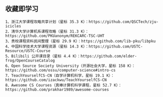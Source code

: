 ## 收藏即学习
    1、浙江大学课程攻略共享计划（星标 35.3 K）：https://github.com/QSCTech/zju-icicles
    2、清华大学计算机系课程攻略（星标 31.3 K）：https://github.com/PKUanonym/REKCARC-TSC-UHT
    3、贵校课程资料民间整理（星标 29.9 K）：https://github.com/lib-pku/libpku
    4、中国科学技术大学课程资源（星标 14.3 K）：https://github.com/USTC-Resource/USTC-Course
    5、Bilibili 公开课目录（星标 4.4 K）：https://github.com/elder-frog/OpenCourseCatalog
    6、Open Source Society University（开源社会大学，星标 158 K）：https://github.com/ossu/computer-science#intro-cs
    7、TeachYourselfCS-CN（自学计算机科学，星标 19.1 K）：https://github.com/izackwu/TeachYourselfCS-CN
    8、Awesome CS Courses（真棒计算机科学课程，星标 52.7 K）：https://github.com/prakhar1989/awesome-courses 

